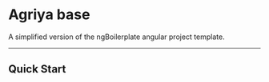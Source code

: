 # Agriya base

A simplified version of the ngBoilerplate angular project template.

***

## Quick Start
